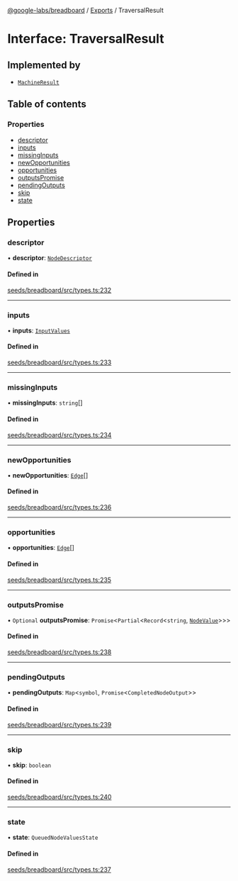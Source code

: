 [@google-labs/breadboard](../README.md) / [Exports](../modules.md) / TraversalResult

# Interface: TraversalResult

## Implemented by

- [`MachineResult`](../classes/MachineResult.md)

## Table of contents

### Properties

- [descriptor](TraversalResult.md#descriptor)
- [inputs](TraversalResult.md#inputs)
- [missingInputs](TraversalResult.md#missinginputs)
- [newOpportunities](TraversalResult.md#newopportunities)
- [opportunities](TraversalResult.md#opportunities)
- [outputsPromise](TraversalResult.md#outputspromise)
- [pendingOutputs](TraversalResult.md#pendingoutputs)
- [skip](TraversalResult.md#skip)
- [state](TraversalResult.md#state)

## Properties

### descriptor

• **descriptor**: [`NodeDescriptor`](../modules.md#nodedescriptor)

#### Defined in

[seeds/breadboard/src/types.ts:232](https://github.com/breadboard-ai/breadboard/blob/99919d5/seeds/breadboard/src/types.ts#L232)

---

### inputs

• **inputs**: [`InputValues`](../modules.md#inputvalues)

#### Defined in

[seeds/breadboard/src/types.ts:233](https://github.com/breadboard-ai/breadboard/blob/99919d5/seeds/breadboard/src/types.ts#L233)

---

### missingInputs

• **missingInputs**: `string`[]

#### Defined in

[seeds/breadboard/src/types.ts:234](https://github.com/breadboard-ai/breadboard/blob/99919d5/seeds/breadboard/src/types.ts#L234)

---

### newOpportunities

• **newOpportunities**: [`Edge`](../modules.md#edge)[]

#### Defined in

[seeds/breadboard/src/types.ts:236](https://github.com/breadboard-ai/breadboard/blob/99919d5/seeds/breadboard/src/types.ts#L236)

---

### opportunities

• **opportunities**: [`Edge`](../modules.md#edge)[]

#### Defined in

[seeds/breadboard/src/types.ts:235](https://github.com/breadboard-ai/breadboard/blob/99919d5/seeds/breadboard/src/types.ts#L235)

---

### outputsPromise

• `Optional` **outputsPromise**: `Promise`<`Partial`<`Record`<`string`, [`NodeValue`](../modules.md#nodevalue)\>\>\>

#### Defined in

[seeds/breadboard/src/types.ts:238](https://github.com/breadboard-ai/breadboard/blob/99919d5/seeds/breadboard/src/types.ts#L238)

---

### pendingOutputs

• **pendingOutputs**: `Map`<`symbol`, `Promise`<`CompletedNodeOutput`\>\>

#### Defined in

[seeds/breadboard/src/types.ts:239](https://github.com/breadboard-ai/breadboard/blob/99919d5/seeds/breadboard/src/types.ts#L239)

---

### skip

• **skip**: `boolean`

#### Defined in

[seeds/breadboard/src/types.ts:240](https://github.com/breadboard-ai/breadboard/blob/99919d5/seeds/breadboard/src/types.ts#L240)

---

### state

• **state**: `QueuedNodeValuesState`

#### Defined in

[seeds/breadboard/src/types.ts:237](https://github.com/breadboard-ai/breadboard/blob/99919d5/seeds/breadboard/src/types.ts#L237)
